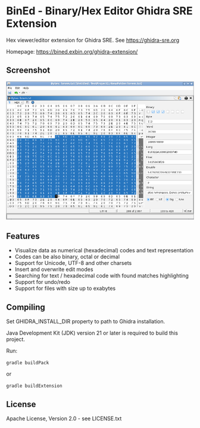 BinEd - Binary/Hex Editor Ghidra SRE Extension
==============================================

Hex viewer/editor extension for Ghidra SRE. See https://ghidra-sre.org  

Homepage: https://bined.exbin.org/ghidra-extension/  

Screenshot
----------

![BinEd-Editor Screenshot](images/bined-ghidra-screenshot.png?raw=true)

Features
--------

  * Visualize data as numerical (hexadecimal) codes and text representation
  * Codes can be also binary, octal or decimal
  * Support for Unicode, UTF-8 and other charsets
  * Insert and overwrite edit modes
  * Searching for text / hexadecimal code with found matches highlighting
  * Support for undo/redo
  * Support for files with size up to exabytes

Compiling
---------

Set GHIDRA_INSTALL_DIR property to path to Ghidra installation.

Java Development Kit (JDK) version 21 or later is required to build this project.

Run:

`gradle buildPack`

or

`gradle buildExtension`

License
-------

Apache License, Version 2.0 - see LICENSE.txt
